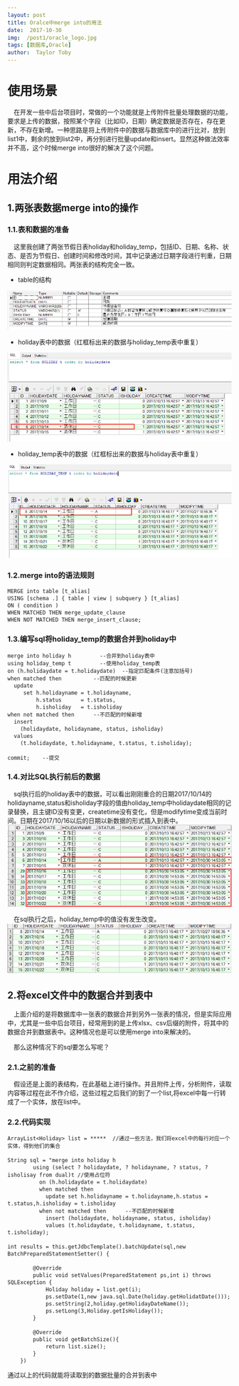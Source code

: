 ```yaml
---
layout: post
title: Oralce中merge into的用法
date:  2017-10-30
img:  /post1/oracle_logo.jpg
tags: [数据库,Oracle]
author:  Taylor Toby
---
```


# 使用场景

&emsp;在开发一些中后台项目时，常做的一个功能就是上传附件批量处理数据的功能，要求是上传的数据，按照某个字段（比如ID，日期）确定数据是否存在，存在更新，不存在新增。一种思路是将上传附件中的数据与数据库中的进行比对，放到list1中，剩余的放到list2中，再分别进行批量update和insert。显然这种做法效率并不高，这个时候merge into很好的解决了这个问题。

# 用法介绍

## 1.两张表数据merge into的操作

### 1.1.表和数据的准备

&emsp;这里我创建了两张节假日表holiday和holiday_temp，包括ID、日期、名称、状态、是否为节假日、创建时间和修改时间，其中记录通过日期字段进行判重，日期相同则判定数据相同。两张表的结构完全一致。

- table的结构
<img src="../assets/img/post1/table_structure.png"/>

- holiday表中的数据（红框标出来的数据与holiday_temp表中重复）
<img src="../assets/img/post1/holiday_init_data.png"/>

- holiday_temp表中的数据（红框标出来的数据与holiday表中重复）
<img src="../assets/img/post1/holiday_temp_init_data.png"/>

### 1.2.merge into的语法规则

```
MERGE into table [t_alias] 
USING [schema .] { table | view | subquery } [t_alias] 
ON ( condition ) 
WHEN MATCHED THEN merge_update_clause 
WHEN NOT MATCHED THEN merge_insert_clause;
```

### 1.3.编写sql将holiday_temp的数据合并到holiday中

```
merge into holiday h         --合并到holiday表中
using holiday_temp t         --使用holiday_temp表
on (h.holidaydate = t.holidaydate)  --指定匹配条件(注意加括号)
when matched then          --匹配的时候更新
  update
     set h.holidayname = t.holidayname,
         h.status      = t.status,
         h.isholiday   = t.isholiday
when not matched then      --不匹配的时候新增
  insert
    (holidaydate, holidayname, status, isholiday)
  values
    (t.holidaydate, t.holidayname, t.status, t.isholiday);

commit;    --提交
```

### 1.4.对比SQL执行前后的数据

&emsp;sql执行后的holiday表中的数据，可以看出刚刚重合的日期2017/10/14的holidayname,status和isholiday字段的值由holiday_temp中holidaydate相同的记录替换，且主键ID没有变更，createtime没有变化，但是modifytime变成当前时间。日期在2017/10/16以后的日期以新数据的形式插入到表中。
<img src="../assets/img/post1/holiday_after.png"/>

&emsp;在sql执行之后，holiday_temp中的值没有发生改变。
<img src="../assets/img/post1/holiday_temp_after.png">

## 2.将excel文件中的数据合并到表中

&emsp;上面介绍的是将数据库中一张表的数据合并到另外一张表的情况，但是实际应用中，尤其是一些中后台项目，经常用到的是上传xlsx、csv后缀的附件，将其中的数据合并到数据表中。这种情况也是可以使用merge into来解决的。

&emsp;那么这种情况下的sql要怎么写呢？

### 2.1.之前的准备

&emsp;假设还是上面的表结构，在此基础上进行操作。并且附件上传，分析附件，读取内容等过程在此不作介绍，这些过程之后我们的到了一个list,将excel中每一行转成了一个实体，放在list中。

### 2.2.代码实现

```
ArrayList<Holiday> list = *****  //通过一些方法，我们将excel中的每行对应一个实体，得到他们的集合

String sql = "merge into holiday h
		using (select ? holidaydate, ? holidayname, ? status, ? isholisay from dual)t //使用占位符
		  on (h.holidaydate = t.holidaydate)
		  when matched then
			update set h.holidayname = t.holidayname,h.status = t.status,h.isholiday = t.isholiday
		  when not matched then      --不匹配的时候新增
		  	insert (holidaydate, holidayname, status, isholiday)
		  	values (t.holidaydate, t.holidayname, t.status, t.isholiday);

int results = this.getJdbcTemplate().batchUpdate(sql,new BatchPreparedStatementSetter() {

		@Override
		public void setValues(PreparedStatement ps,int i) throws SQLException {
			Holiday holiday = list.get(i);
			ps.setDate(1,new java.sql.Date(holiday.getHolidatDate()));
			ps.setString(2,holiday.getHolidayDateName());
			ps.setLong(3,Holiday.getIsHoliday());
		}

		@Override
		public void getBatchSize(){
			return list.size();
		}
	})
```

通过以上的代码就能将读取到的数据批量的合并到表中